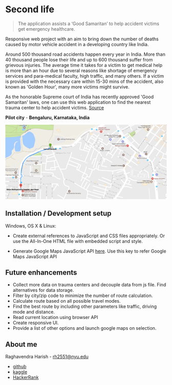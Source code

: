 # Second life 
> The application assists a ‘Good Samaritan’ to help accident victims get emergency healthcare.     

Responsive web project with an aim to bring down the number of deaths caused by motor vehicle accident in a developing country like India.

Around 500 thousand road accidents happen every year in India. More than 40 thousand people lose their life and up to 600 thousand suffer from grievous injuries. The average time it takes for a victim to get medical help is more than an hour due to several reasons like shortage of emergency services and para-medical faculty, high traffic, and many others. If a victim is provided with the necessary care within 15-30 mins of the accident, also known as 'Golden Hour', many more victims might survive.

As the honorable Supreme court of India has recently approved 'Good Samaritan' laws, one can use this web application to find the nearest trauma center to help accident victims. [Source](http://timesofindia.indiatimes.com/india/Supreme-Court-approves-Centres-guidelines-to-protect-good-samaritans/articleshow/51611949.cms)

**Pilot city** - **Bengaluru, Karnataka, India**

![](https://github.com/Raghav2018/SecondLife/blob/master/Screen_capture.PNG)

## Installation / Development setup

Windows, OS X & Linux:

* Create external references to JavaScript and CSS files appropriately. 
Or use the All-In-One HTML file with embedded script and style. 

* Generate Google Maps JavaScript API [here](https://developers.google.com/maps/documentation/javascript/get-api-key). Use this key to refer Google Maps JavaScript API 

## Future enhancements

* Collect more data on trauma centers and decouple data from js file. Find alternatives for data storage. 
* Filter by city/zip code to minimize the number of route calculation.
* Calculate route based on all possible travel modes. 
* Find the best route by including other parameters like traffic, driving mode and distance. 
* Read current location using browser API
* Create responsive UI. 
* Provide a list of other options and launch google maps on selection.

## About me

Raghavendra Harish  - rh2551@nyu.edu

* [github](https://github.com/Raghav2018/)
* [kaggle](https://www.kaggle.com/raghav2018)
* [HackerRank](https://www.hackerrank.com/rh2551)
